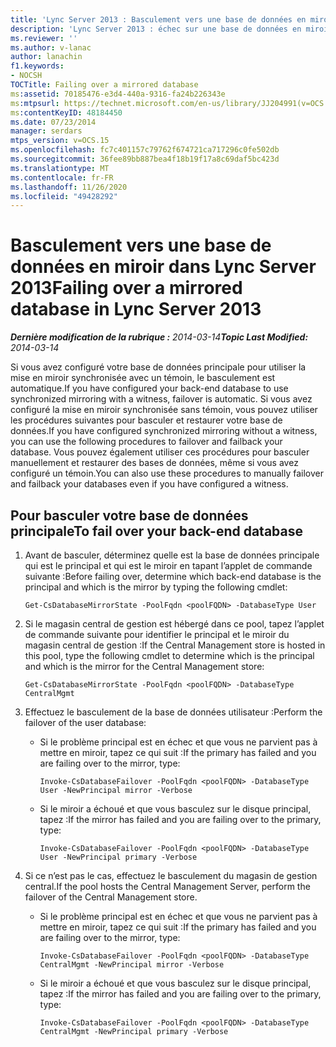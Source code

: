 ```yaml
---
title: 'Lync Server 2013 : Basculement vers une base de données en miroir'
description: 'Lync Server 2013 : échec sur une base de données en miroir.'
ms.reviewer: ''
ms.author: v-lanac
author: lanachin
f1.keywords:
- NOCSH
TOCTitle: Failing over a mirrored database
ms:assetid: 70185476-e3d4-440a-9316-fa24b226343e
ms:mtpsurl: https://technet.microsoft.com/en-us/library/JJ204991(v=OCS.15)
ms:contentKeyID: 48184450
ms.date: 07/23/2014
manager: serdars
mtps_version: v=OCS.15
ms.openlocfilehash: fc7c401157c79762f674721ca717296c0fe502db
ms.sourcegitcommit: 36fee89bb887bea4f18b19f17a8c69daf5bc423d
ms.translationtype: MT
ms.contentlocale: fr-FR
ms.lasthandoff: 11/26/2020
ms.locfileid: "49428292"
---
```

# <a name="failing-over-a-mirrored-database-in-lync-server-2013"></a><span data-ttu-id="05833-103">Basculement vers une base de données en miroir dans Lync Server 2013</span><span class="sxs-lookup"><span data-stu-id="05833-103">Failing over a mirrored database in Lync Server 2013</span></span>

<div data-xmlns="http://www.w3.org/1999/xhtml">

<div class="topic" data-xmlns="http://www.w3.org/1999/xhtml" data-msxsl="urn:schemas-microsoft-com:xslt" data-cs="https://msdn.microsoft.com/">

<div data-asp="https://msdn2.microsoft.com/asp">



</div>

<div id="mainSection">

<div id="mainBody"><span data-ttu-id="05833-104">

<span> </span></span><span class="sxs-lookup"><span data-stu-id="05833-104">

<span> </span></span></span>

<span data-ttu-id="05833-105">_**Dernière modification de la rubrique :** 2014-03-14_</span><span class="sxs-lookup"><span data-stu-id="05833-105">_**Topic Last Modified:** 2014-03-14_</span></span>

<span data-ttu-id="05833-106">Si vous avez configuré votre base de données principale pour utiliser la mise en miroir synchronisée avec un témoin, le basculement est automatique.</span><span class="sxs-lookup"><span data-stu-id="05833-106">If you have configured your back-end database to use synchronized mirroring with a witness, failover is automatic.</span></span> <span data-ttu-id="05833-107">Si vous avez configuré la mise en miroir synchronisée sans témoin, vous pouvez utiliser les procédures suivantes pour basculer et restaurer votre base de données.</span><span class="sxs-lookup"><span data-stu-id="05833-107">If you have configured synchronized mirroring without a witness, you can use the following procedures to failover and failback your database.</span></span> <span data-ttu-id="05833-108">Vous pouvez également utiliser ces procédures pour basculer manuellement et restaurer des bases de données, même si vous avez configuré un témoin.</span><span class="sxs-lookup"><span data-stu-id="05833-108">You can also use these procedures to manually failover and failback your databases even if you have configured a witness.</span></span>

<div>

## <a name="to-fail-over-your-back-end-database"></a><span data-ttu-id="05833-109">Pour basculer votre base de données principale</span><span class="sxs-lookup"><span data-stu-id="05833-109">To fail over your back-end database</span></span>

1.  <span data-ttu-id="05833-110">Avant de basculer, déterminez quelle est la base de données principale qui est le principal et qui est le miroir en tapant l’applet de commande suivante :</span><span class="sxs-lookup"><span data-stu-id="05833-110">Before failing over, determine which back-end database is the principal and which is the mirror by typing the following cmdlet:</span></span>
    
        Get-CsDatabaseMirrorState -PoolFqdn <poolFQDN> -DatabaseType User

2.  <span data-ttu-id="05833-111">Si le magasin central de gestion est hébergé dans ce pool, tapez l’applet de commande suivante pour identifier le principal et le miroir du magasin central de gestion :</span><span class="sxs-lookup"><span data-stu-id="05833-111">If the Central Management store is hosted in this pool, type the following cmdlet to determine which is the principal and which is the mirror for the Central Management store:</span></span>
    
        Get-CsDatabaseMirrorState -PoolFqdn <poolFQDN> -DatabaseType CentralMgmt

3.  <span data-ttu-id="05833-112">Effectuez le basculement de la base de données utilisateur :</span><span class="sxs-lookup"><span data-stu-id="05833-112">Perform the failover of the user database:</span></span>
    
      - <span data-ttu-id="05833-113">Si le problème principal est en échec et que vous ne parvient pas à mettre en miroir, tapez ce qui suit :</span><span class="sxs-lookup"><span data-stu-id="05833-113">If the primary has failed and you are failing over to the mirror, type:</span></span>
        
            Invoke-CsDatabaseFailover -PoolFqdn <poolFQDN> -DatabaseType User -NewPrincipal mirror -Verbose
    
      - <span data-ttu-id="05833-114">Si le miroir a échoué et que vous basculez sur le disque principal, tapez :</span><span class="sxs-lookup"><span data-stu-id="05833-114">If the mirror has failed and you are failing over to the primary, type:</span></span>
        
            Invoke-CsDatabaseFailover -PoolFqdn <poolFQDN> -DatabaseType User -NewPrincipal primary -Verbose

4.  <span data-ttu-id="05833-115">Si ce n’est pas le cas, effectuez le basculement du magasin de gestion central.</span><span class="sxs-lookup"><span data-stu-id="05833-115">If the pool hosts the Central Management Server, perform the failover of the Central Management store.</span></span>
    
      - <span data-ttu-id="05833-116">Si le problème principal est en échec et que vous ne parvient pas à mettre en miroir, tapez ce qui suit :</span><span class="sxs-lookup"><span data-stu-id="05833-116">If the primary has failed and you are failing over to the mirror, type:</span></span>
        
            Invoke-CsDatabaseFailover -PoolFqdn <poolFQDN> -DatabaseType CentralMgmt -NewPrincipal mirror -Verbose
    
      - <span data-ttu-id="05833-117">Si le miroir a échoué et que vous basculez sur le disque principal, tapez :</span><span class="sxs-lookup"><span data-stu-id="05833-117">If the mirror has failed and you are failing over to the primary, type:</span></span>
        
            Invoke-CsDatabaseFailover -PoolFqdn <poolFQDN> -DatabaseType CentralMgmt -NewPrincipal primary -Verbose

<span data-ttu-id="05833-118"></div>

</div>

<span> </span>

</div>

</div>

</span><span class="sxs-lookup"><span data-stu-id="05833-118"></div>

</div>

<span> </span>

</div>

</div>

</span></span></div>

